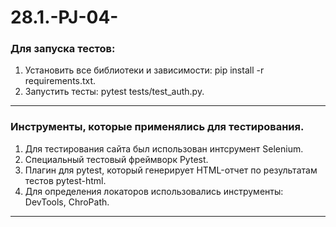 # 28.1.-PJ-04-
### Для запуска тестов:

1. Установить все библиотеки и зависимости: pip install -r requirements.txt.
2. Запустить тесты: pytest tests/test_auth.py.
____

### Инструменты, которые применялись для тестирования.

1. Для тестирования сайта был использован интсрумент Selenium.
2. Специальный тестовый фреймворк Pytest.
3. Плагин для pytest, который генерирует HTML-отчет по результатам тестов pytest-html.
4. Для определения локаторов использовались инструменты: DevTools, ChroPath.
____
